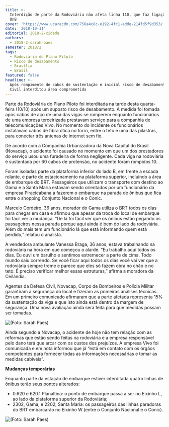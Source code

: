 ```yaml
---
title: >-
  Interdição de parte da Rodoviária não afeta linha 110, que faz ligação com a
  UnB
cover: 'https://www.ucarecdn.com/756a4c8c-e192-4fc1-adde-214fd5f9d353/'
date: '2018-10-11'
editorial: 2018-2-cidade
authors:
  - 2018-2-sarah-paes
semester: 2018/2
tags:
  - Rodoviária do Plano Piloto
  - Risco de desabamento
  - Brasília
  - Brasil
featured: false
headline: >-
  Após rompimento de cabos de sustentação e inicial risco de desabamento, Defesa
  Civil interditou área comprometida
---
```

Parte da Rodoviária do Plano Piloto foi interditada na tarde desta quarta-feira (10/10) após um suposto risco de desabamento. A medida foi tomada após cabos de aço de uma das vigas se romperem enquanto funcionários de uma empresa terceirizada prestavam serviço para a companhia de telecomunicações Vivo. No momento do incidente os funcionários instalavam cabos de fibra ótica no forro, entre o teto e uma das pilastras, para conectar três antenas de internet sem fio.

De acordo com a Companhia Urbanizadora da Nova Capital do Brasil (Novacap), o acidente foi causado no momento em que um dos prestadores do serviço usou uma furadeira de forma negligente. Cada viga na rodoviária é sustentada por 60 cabos de protensão, no acidente foram rompidos 10.

Foram isoladas parte da plataforma inferior do lado B, em frente a escada rolante, e parte do estacionamento na plataforma superior, incluindo a área de embarque do BRT. Passageiros que utilizam o transporte com destino ao Gama e a Santa Maria estavam sendo orientados por um funcionário da empresa Piracicabana a fazerem o embarque na parada de ônibus que fica entre o shopping Conjunto Nacional e o Conic.

Marcelo Cordeiro, 36 anos, morador do Gama utiliza o BRT todos os dias para chegar em casa e afirmou que apesar da troca do local de embarque foi fácil ver a mudança. “De lá foi fácil ver que os ônibus estão pegando os passageiros nessa parada porque aqui ainda é bem do lado da rodoviária. Além do mais tem um funcionário lá que está informando quem está perdido,” relatou o analista.

A vendedora ambulante Vanessa Braga, 36 anos, estava trabalhando na rodoviária na hora em que começou o alarde. “Eu trabalho aqui todos os dias. Eu ouvi um barulho e sentimos estremecer a parte de cima. Todo mundo saiu correndo. Se você ficar aqui todos os dias você vai ver que a rodoviária sempre treme e parece que eles só fazem obra no chão e no teto. É preciso verificar melhor essas estruturas,” afirma a moradora da Ceilândia.

Agentes da Defesa Civil, Novacap, Corpo de Bombeiros e Polícia Militar garantiram a segurança do local e fizeram as primeiras análises técnicas. Em um primeiro comunicado afirmaram que a parte afetada representa 15% da sustentação da viga e que isto ainda está dentro da margem de segurança. Uma nova avaliação ainda será feita para que medidas possam ser tomadas.

![(Foto: Sarah Paes)](https://www.ucarecdn.com/849c28d9-62fa-4d52-a96a-75b335500a6f/)

Ainda segundo a Novacap, o acidente de hoje não tem relação com as reformas que estão sendo feitas na rodoviária e a empresa responsável pelo dano terá que arcar com os custos dos prejuízos. A empresa Vivo foi comunicada e em nota informou que já “está em contato com os órgãos competentes para fornecer todas as informações necessárias e tomar as medidas cabíveis”.

**Mudanças temporárias**


Enquanto parte da estação de embarque estiver interditada quatro linhas de ônibus terão seus pontos alterados:

* 0.620 e 620.1 Planaltina: o ponto de embarque passa a ser no Eixinho L, ao lado da plataforma superior da Rodoviária;
* 2302, Gama, e 2202, Santa Maria: os passageiros das linhas paradoras do BRT embarcarão no Eixinho W (entre o Conjunto Nacional e o Conic).

![(Foto: Sarah Paes)](https://www.ucarecdn.com/fdc3550b-1594-4428-8b22-d0ca7385f5d6/)
